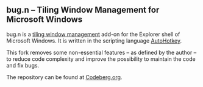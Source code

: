 ## bug.n &ndash; Tiling Window Management for Microsoft Windows

bug.n is a
[tiling window management](https://en.wikipedia.org/wiki/Tiling_window_manager)
add-on for the Explorer shell of Microsoft Windows. It is written in the 
scripting language [AutoHotkey](https://www.autohotkey.com/download/).

This fork removes some non-essential features &ndash; as defined by the author 
&ndash; to reduce code complexity and improve the possibility to maintain the 
code and fix bugs.

The repository can be found at [Codeberg.org](https://codeberg.org/joten/bug.n).
